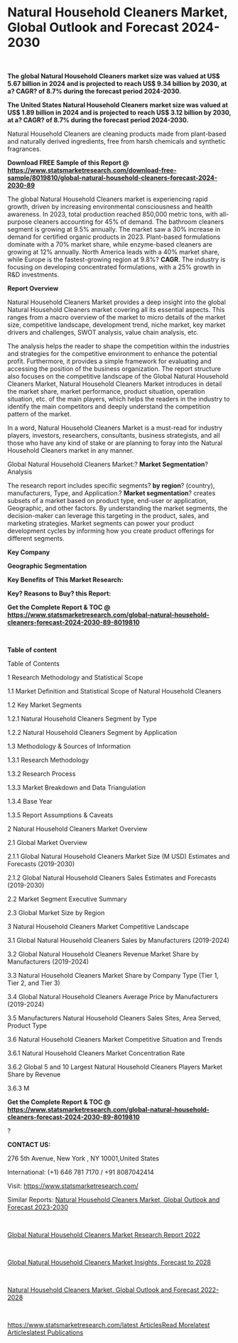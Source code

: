 <h1>Natural Household Cleaners Market, Global Outlook and Forecast 2024-2030</h1><br/><p><strong>The global Natural Household Cleaners market size was valued at US$ 5.67 billion in 2024 and is projected to reach US$ 9.34 billion by 2030, at a? <strong>CAGR</strong>? of 8.7% during the forecast period 2024-2030.</strong></p>
 
 
 
 <p><strong>The United States Natural Household Cleaners market size was valued at US$ 1.89 billion in 2024 and is projected to reach US$ 3.12 billion by 2030, at a? <strong>CAGR</strong>? of 8.7% during the forecast period 2024-2030.</strong></p>
 
 
 
 <p>Natural Household Cleaners are cleaning products made from plant-based and naturally derived ingredients, free from harsh chemicals and synthetic fragrances.</p>
 
 
 
 <p><strong>Download FREE Sample of this Report @ <a href="https://www.statsmarketresearch.com/download-free-sample/8019810/global-natural-household-cleaners-forecast-2024-2030-89">https://www.statsmarketresearch.com/download-free-sample/8019810/global-natural-household-cleaners-forecast-2024-2030-89</a></strong></p>
 
 
 
 <p>The global Natural Household Cleaners market is experiencing rapid growth, driven by increasing environmental consciousness and health awareness. In 2023, total production reached 850,000 metric tons, with all-purpose cleaners accounting for 45% of demand. The bathroom cleaners segment is growing at 9.5% annually. The market saw a 30% increase in demand for certified organic products in 2023. Plant-based formulations dominate with a 70% market share, while enzyme-based cleaners are growing at 12% annually. North America leads with a 40% market share, while Europe is the fastest-growing region at 9.8%? <strong><strong>CAGR</strong></strong>. The industry is focusing on developing concentrated formulations, with a 25% growth in R&D investments.</p>
 
 
 
 <p><strong>Report Overview</strong></p>
 
 
 
 <p>Natural Household Cleaners Market provides a deep insight into the global Natural Household Cleaners market covering all its essential aspects. This ranges from a macro overview of the market to micro details of the market size, competitive landscape, development trend, niche market, key market drivers and challenges, SWOT analysis, value chain analysis, etc.</p>
 
 
 
 <p>The analysis helps the reader to shape the competition within the industries and strategies for the competitive environment to enhance the potential profit. Furthermore, it provides a simple framework for evaluating and accessing the position of the business organization. The report structure also focuses on the competitive landscape of the Global Natural Household Cleaners Market, Natural Household Cleaners Market introduces in detail the market share, market performance, product situation, operation situation, etc. of the main players, which helps the readers in the industry to identify the main competitors and deeply understand the competition pattern of the market.</p>
 
 
 
 <p>In a word, Natural Household Cleaners Market is a must-read for industry players, investors, researchers, consultants, business strategists, and all those who have any kind of stake or are planning to foray into the Natural Household Cleaners market in any manner.</p>
 
 
 
 <p>Global Natural Household Cleaners Market:? <strong>Market Segmentation</strong>? Analysis</p>
 
 
 
 <p>The research report includes specific segments? <strong>by region</strong>? (country), manufacturers, Type, and Application.? <strong>Market segmentation</strong>? creates subsets of a market based on product type, end-user or application, Geographic, and other factors. By understanding the market segments, the decision-maker can leverage this targeting in the product, sales, and marketing strategies. Market segments can power your product development cycles by informing how you create product offerings for different segments.</p>
 
 
 
 <p><strong>Key Company</strong></p>
 
 
 
 <p><strong>Geographic Segmentation</strong></p>
 
 
 
 <p><strong>Key Benefits of This Market Research:</strong></p>
 
 
 
 <p><strong>Key? <strong>Reasons to Buy</strong>? this Report:</strong></p>
 
 
 
 <div><b>Get the Complete Report & TOC @ <a href="https://www.statsmarketresearch.com/global-natural-household-cleaners-forecast-2024-2030-89-8019810">https://www.statsmarketresearch.com/global-natural-household-cleaners-forecast-2024-2030-89-8019810</a></b></div>
 
 
 
 <p><br />
 
 <b>Table of content</b></p>
 
 
 
 <p>Table of Contents<br />
 
 1 Research Methodology and Statistical Scope<br />
 
 1.1 Market Definition and Statistical Scope of Natural Household Cleaners<br />
 
 1.2 Key Market Segments<br />
 
 1.2.1 Natural Household Cleaners Segment by Type<br />
 
 1.2.2 Natural Household Cleaners Segment by Application<br />
 
 1.3 Methodology & Sources of Information<br />
 
 1.3.1 Research Methodology<br />
 
 1.3.2 Research Process<br />
 
 1.3.3 Market Breakdown and Data Triangulation<br />
 
 1.3.4 Base Year<br />
 
 1.3.5 Report Assumptions & Caveats<br />
 
 2 Natural Household Cleaners Market Overview<br />
 
 2.1 Global Market Overview<br />
 
 2.1.1 Global Natural Household Cleaners Market Size (M USD) Estimates and Forecasts (2019-2030)<br />
 
 2.1.2 Global Natural Household Cleaners Sales Estimates and Forecasts (2019-2030)<br />
 
 2.2 Market Segment Executive Summary<br />
 
 2.3 Global Market Size by Region<br />
 
 3 Natural Household Cleaners Market Competitive Landscape<br />
 
 3.1 Global Natural Household Cleaners Sales by Manufacturers (2019-2024)<br />
 
 3.2 Global Natural Household Cleaners Revenue Market Share by Manufacturers (2019-2024)<br />
 
 3.3 Natural Household Cleaners Market Share by Company Type (Tier 1, Tier 2, and Tier 3)<br />
 
 3.4 Global Natural Household Cleaners Average Price by Manufacturers (2019-2024)<br />
 
 3.5 Manufacturers Natural Household Cleaners Sales Sites, Area Served, Product Type<br />
 
 3.6 Natural Household Cleaners Market Competitive Situation and Trends<br />
 
 3.6.1 Natural Household Cleaners Market Concentration Rate<br />
 
 3.6.2 Global 5 and 10 Largest Natural Household Cleaners Players Market Share by Revenue<br />
 
 3.6.3 M</p>
 
 
 
 <div><b>Get the Complete Report & TOC @ <a href="https://www.statsmarketresearch.com/global-natural-household-cleaners-forecast-2024-2030-89-8019810">https://www.statsmarketresearch.com/global-natural-household-cleaners-forecast-2024-2030-89-8019810</a></b></div>
 
 
 
 <p>? </p>
 
 
 
 <p><b>CONTACT US:</b><br />
 
 276 5th Avenue, New York , NY 10001,United States<br />
 
 International: (+1) 646 781 7170 / +91 8087042414<br />
 
 Visit: <a href="https://www.statsmarketresearch.com/">https://www.statsmarketresearch.com/</a><br />
 
 Similar Reports: <a href="https://www.statsmarketresearch.com/global-natural-household-cleaners-forecast-2024-2030-89-8019810">Natural Household Cleaners Market, Global Outlook and Forecast 2023-2030</a><br />
 
 <br />
 
 <a href="https://www.statsmarketresearch.com/global-natural-household-cleaners-forecast-2024-2030-89-8019810">Global Natural Household Cleaners Market Research Report 2022</a><br />
 
 <br />
 
 <a href="https://www.statsmarketresearch.com/global-natural-household-cleaners-forecast-2024-2030-89-8019810">Global Natural Household Cleaners Market Insights, Forecast to 2028</a><br />
 
 <br />
 
 <a href="https://www.statsmarketresearch.com/global-natural-household-cleaners-forecast-2024-2030-89-8019810">Natural Household Cleaners Market, Global Outlook and Forecast 2022-2028</a><br />
 
 <br />
 
 <a href="https://gyeongbokgung.com">https://www.statsmarketresearch.com/</a><a href="https://hallyeomaritime.com">latest Articles</a><a href="https://jingwansa.com">Read More</a><a href="https://nguoiviet.jp/">latest Articles</a><a href="https://www.intelmarketresearch.com/">latest Publications</a></p>
